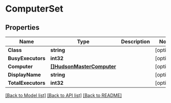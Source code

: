 # ComputerSet

## Properties

Name | Type | Description | Notes
------------ | ------------- | ------------- | -------------
**Class** | **string** |  | [optional] 
**BusyExecutors** | **int32** |  | [optional] 
**Computer** | [**[]HudsonMasterComputer**](HudsonMasterComputer.md) |  | [optional] 
**DisplayName** | **string** |  | [optional] 
**TotalExecutors** | **int32** |  | [optional] 

[[Back to Model list]](../README.md#documentation-for-models) [[Back to API list]](../README.md#documentation-for-api-endpoints) [[Back to README]](../README.md)


